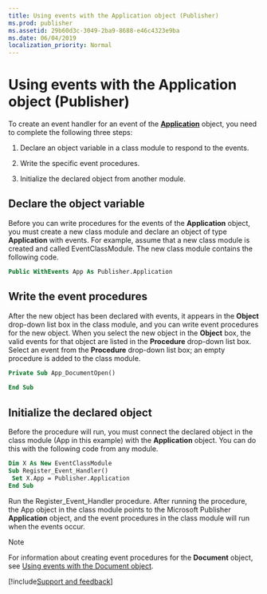 ```yaml
---
title: Using events with the Application object (Publisher)
ms.prod: publisher
ms.assetid: 29b60d3c-3049-2ba9-8688-e46c4323e9ba
ms.date: 06/04/2019
localization_priority: Normal
---
```



# Using events with the Application object (Publisher)

To create an event handler for an event of the **[Application](../../api/publisher.application.md)** object, you need to complete the following three steps:

1. Declare an object variable in a class module to respond to the events.
    
2. Write the specific event procedures.
    
3. Initialize the declared object from another module.
    

## Declare the object variable

Before you can write procedures for the events of the **Application** object, you must create a new class module and declare an object of type **Application** with events. For example, assume that a new class module is created and called EventClassModule. The new class module contains the following code.

```vb
Public WithEvents App As Publisher.Application
```


## Write the event procedures

After the new object has been declared with events, it appears in the **Object** drop-down list box in the class module, and you can write event procedures for the new object. When you select the new object in the **Object** box, the valid events for that object are listed in the **Procedure** drop-down list box. Select an event from the **Procedure** drop-down list box; an empty procedure is added to the class module.

```vb
Private Sub App_DocumentOpen() 
 
End Sub
```


## Initialize the declared object

Before the procedure will run, you must connect the declared object in the class module (App in this example) with the **Application** object. You can do this with the following code from any module.

```vb
Dim X As New EventClassModule 
Sub Register_Event_Handler() 
 Set X.App = Publisher.Application 
End Sub
```

Run the Register_Event_Handler procedure. After running the procedure, the App object in the class module points to the Microsoft Publisher **Application** object, and the event procedures in the class module will run when the events occur.

> [!NOTE] 
> For information about creating event procedures for the **Document** object, see [Using events with the Document object](using-events-with-the-document-object-publisher.md).



[!include[Support and feedback](~/includes/feedback-boilerplate.md)]